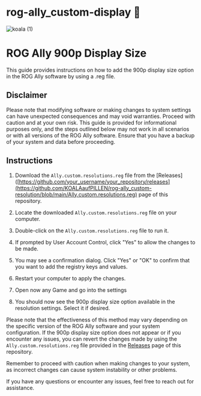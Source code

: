 # rog-ally_custom-display 🐨

![koala (1)](https://github.com/KOALAaufPILLEN/rog-ally_custom-resolution/assets/92574026/14fe13ff-4267-425b-a974-8721825d306b)

# ROG Ally 900p Display Size

This guide provides instructions on how to add the 900p display size option in the ROG Ally software by using a .reg file.

## Disclaimer

Please note that modifying software or making changes to system settings can have unexpected consequences and may void warranties. Proceed with caution and at your own risk. This guide is provided for informational purposes only, and the steps outlined below may not work in all scenarios or with all versions of the ROG Ally software. Ensure that you have a backup of your system and data before proceeding.

## Instructions

1. Download the `Ally.custom.resolutions.reg` file from the [Releases]([https://github.com/your_username/your_repository/releases](https://github.com/KOALAaufPILLEN/rog-ally_custom-resolution/blob/main/Ally.custom.resolutions.reg) page of this repository.

2. Locate the downloaded `Ally.custom.resolutions.reg` file on your computer.

3. Double-click on the `Ally.custom.resolutions.reg` file to run it.

4. If prompted by User Account Control, click "Yes" to allow the changes to be made.

5. You may see a confirmation dialog. Click "Yes" or "OK" to confirm that you want to add the registry keys and values.

6. Restart your computer to apply the changes.

7. Open now any Game and go into the settings

8. You should now see the 900p display size option available in the resolution settings. Select it if desired.

Please note that the effectiveness of this method may vary depending on the specific version of the ROG Ally software and your system configuration. If the 900p display size option does not appear or if you encounter any issues, you can revert the changes made by using the `Ally.custom.resolutions.reg` file provided in the [Releases](https://github.com/KOALAaufPILLEN/rog-ally_custom-resolution/blob/main/Ally.custom.resolutions.reg) page of this repository.

Remember to proceed with caution when making changes to your system, as incorrect changes can cause system instability or other problems.

If you have any questions or encounter any issues, feel free to reach out for assistance.
